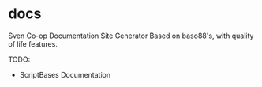 # docs

Sven Co-op Documentation Site Generator
Based on baso88's, with quality of life features.

TODO:
 - ScriptBases Documentation